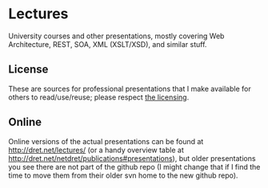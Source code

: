 Lectures
========

University courses and other presentations, mostly covering Web Architecture, REST, SOA, XML (XSLT/XSD), and similar stuff.

License
-------

These are sources for professional presentations that I make available for others to read/use/reuse; please respect [the licensing](LICENSE).

Online
------

Online versions of the actual presentations can be found at http://dret.net/lectures/ (or a handy overview table at http://dret.net/netdret/publications#presentations), but older presentations you see there are not part of the github repo (I might change that if I find the time to move them from their older svn home to the new github repo).